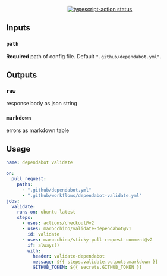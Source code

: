 <p align="center">
  <a href="https://github.com/marocchino/validate-dependabot/actions"><img alt="typescript-action status" src="https://github.com/marocchino/validate-dependabot/workflows/build-test/badge.svg"></a>
</p>

## Inputs

### `path`

**Required** path of config file. Default `".github/dependabot.yml"`.

## Outputs

### `raw`

response body as json string

### `markdown`

errors as markdown table

## Usage

```yaml
name: dependabot validate

on:
  pull_request:
    paths:
      - ".github/dependabot.yml"
      - ".github/workflows/dependabot-validate.yml"
jobs:
  validate:
    runs-on: ubuntu-latest
    steps:
      - uses: actions/checkout@v2
      - uses: marocchino/validate-dependabot@v1
        id: validate
      - uses: marocchino/sticky-pull-request-comment@v2
        if: always()
        with:
          header: validate-dependabot
          message: ${{ steps.validate.outputs.markdown }}
          GITHUB_TOKEN: ${{ secrets.GITHUB_TOKEN }}
```
